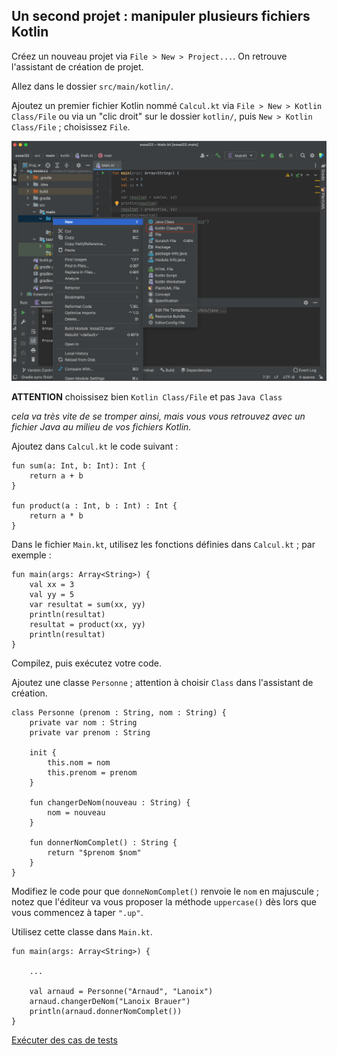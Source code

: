 ## Un second projet : manipuler plusieurs fichiers Kotlin

Créez un nouveau projet via `File > New > Project...`.  On retrouve l'assistant de création de projet.

Allez dans le dossier `src/main/kotlin/`.

Ajoutez un premier fichier Kotlin nommé `Calcul.kt` via `File > New > Kotlin Class/File` ou via un "clic droit" sur le dossier `kotlin/`, puis `New > Kotlin Class/File` ; choisissez `File`.

![](img/editor_add.png)

__ATTENTION__ choissisez bien `Kotlin Class/File` et pas `Java Class` 

*cela va très vite de se tromper ainsi, mais vous vous retrouvez avec un fichier Java au milieu de vos fichiers Kotlin.*


Ajoutez dans `Calcul.kt` le code suivant :

    fun sum(a: Int, b: Int): Int {
        return a + b
    }

    fun product(a : Int, b : Int) : Int {
        return a * b
    }

Dans le fichier `Main.kt`, utilisez les fonctions définies dans `Calcul.kt` ; par exemple :

    fun main(args: Array<String>) {
        val xx = 3
        val yy = 5
        var resultat = sum(xx, yy)
        println(resultat)
        resultat = product(xx, yy)
        println(resultat)
    }

Compilez, puis exécutez votre code.

Ajoutez une classe `Personne` ; attention à choisir `Class` dans l'assistant de création.

    class Personne (prenom : String, nom : String) {
        private var nom : String
        private var prenom : String

        init {
            this.nom = nom
            this.prenom = prenom
        }

        fun changerDeNom(nouveau : String) {
            nom = nouveau
        }

        fun donnerNomComplet() : String {
            return "$prenom $nom"
        }
    }

Modifiez le code pour que `donneNomComplet()` renvoie le `nom` en majuscule ; notez que l'éditeur va vous proposer la méthode `uppercase()` dès lors que vous commencez à taper `".up"`.

Utilisez cette classe dans `Main.kt`.

    fun main(args: Array<String>) {

        ...

        val arnaud = Personne("Arnaud", "Lanoix")
        arnaud.changerDeNom("Lanoix Brauer")
        println(arnaud.donnerNomComplet())
    }


[Exécuter des cas de tests](test.md)